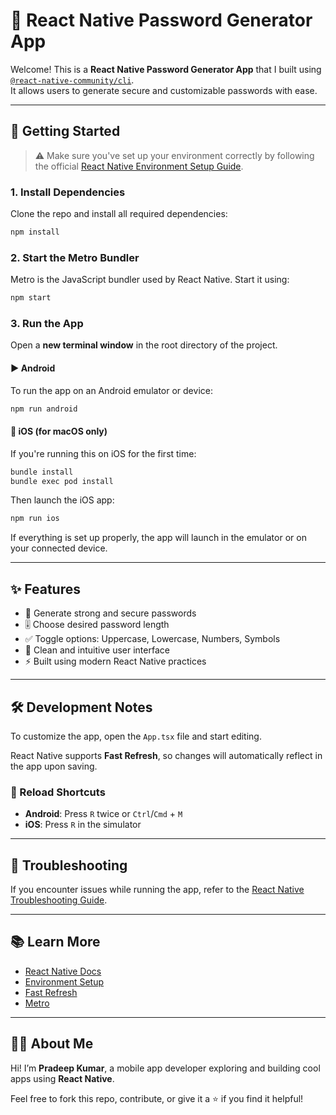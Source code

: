 # 🔐 React Native Password Generator App

Welcome! This is a **React Native Password Generator App** that I built using [`@react-native-community/cli`](https://github.com/react-native-community/cli).  
It allows users to generate secure and customizable passwords with ease.

---

## 🚀 Getting Started

> ⚠️ Make sure you've set up your environment correctly by following the official [React Native Environment Setup Guide](https://reactnative.dev/docs/environment-setup).

### 1. Install Dependencies

Clone the repo and install all required dependencies:

```sh
npm install
```

### 2. Start the Metro Bundler

Metro is the JavaScript bundler used by React Native. Start it using:

```sh
npm start
```

### 3. Run the App

Open a **new terminal window** in the root directory of the project.

#### ▶️ Android

To run the app on an Android emulator or device:

```sh
npm run android
```

#### 🍏 iOS (for macOS only)

If you're running this on iOS for the first time:

```sh
bundle install
bundle exec pod install
```

Then launch the iOS app:

```sh
npm run ios
```

If everything is set up properly, the app will launch in the emulator or on your connected device.

---

## ✨ Features

- 🔑 Generate strong and secure passwords
- 🎚️ Choose desired password length
- ✅ Toggle options: Uppercase, Lowercase, Numbers, Symbols
- 📱 Clean and intuitive user interface
- ⚡ Built using modern React Native practices

---

## 🛠️ Development Notes

To customize the app, open the `App.tsx` file and start editing.

React Native supports **Fast Refresh**, so changes will automatically reflect in the app upon saving.

### 🔁 Reload Shortcuts

- **Android**: Press `R` twice or `Ctrl`/`Cmd` + `M`
- **iOS**: Press `R` in the simulator

---

## 🧩 Troubleshooting

If you encounter issues while running the app, refer to the [React Native Troubleshooting Guide](https://reactnative.dev/docs/troubleshooting).

---

## 📚 Learn More

- [React Native Docs](https://reactnative.dev)
- [Environment Setup](https://reactnative.dev/docs/environment-setup)
- [Fast Refresh](https://reactnative.dev/docs/fast-refresh)
- [Metro](https://facebook.github.io/metro/)

---

## 🙋‍♂️ About Me

Hi! I’m **Pradeep Kumar**, a mobile app developer exploring and building cool apps using **React Native**.

Feel free to fork this repo, contribute, or give it a ⭐ if you find it helpful!
